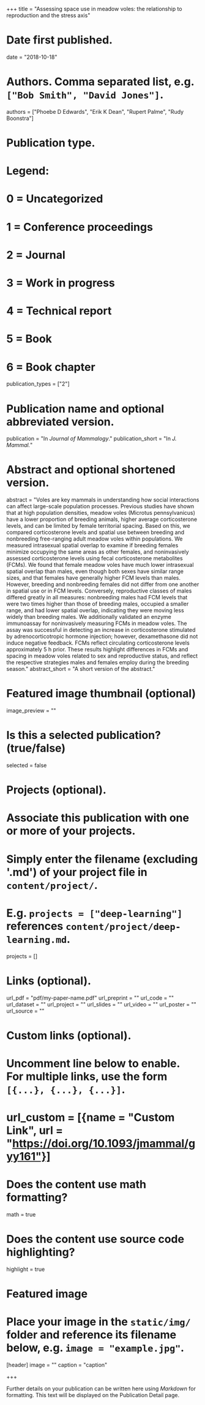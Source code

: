 +++
title = "Assessing space use in meadow voles: the relationship to reproduction and the stress axis"

# Date first published.
date = "2018-10-18"

# Authors. Comma separated list, e.g. `["Bob Smith", "David Jones"]`.
authors = ["Phoebe D Edwards", "Erik K Dean", "Rupert Palme", "Rudy Boonstra"]

# Publication type.
# Legend:
# 0 = Uncategorized
# 1 = Conference proceedings
# 2 = Journal
# 3 = Work in progress
# 4 = Technical report
# 5 = Book
# 6 = Book chapter
publication_types = ["2"]

# Publication name and optional abbreviated version.
publication = "In *Journal of Mammalogy*."
publication_short = "In *J. Mammal.*"

# Abstract and optional shortened version.
abstract = "Voles are key mammals in understanding how social interactions can affect large-scale population processes. Previous studies have shown that at high population densities, meadow voles (Microtus pennsylvanicus) have a lower proportion of breeding animals, higher average corticosterone levels, and can be limited by female territorial spacing. Based on this, we compared corticosterone levels and spatial use between breeding and nonbreeding free-ranging adult meadow voles within populations. We measured intrasexual spatial overlap to examine if breeding females minimize occupying the same areas as other females, and noninvasively assessed corticosterone levels using fecal corticosterone metabolites (FCMs). We found that female meadow voles have much lower intrasexual spatial overlap than males, even though both sexes have similar range sizes, and that females have generally higher FCM levels than males. However, breeding and nonbreeding females did not differ from one another in spatial use or in FCM levels. Conversely, reproductive classes of males differed greatly in all measures: nonbreeding males had FCM levels that were two times higher than those of breeding males, occupied a smaller range, and had lower spatial overlap, indicating they were moving less widely than breeding males. We additionally validated an enzyme immunoassay for noninvasively measuring FCMs in meadow voles. The assay was successful in detecting an increase in corticosterone stimulated by adrenocorticotropic hormone injection; however, dexamethasone did not induce negative feedback. FCMs reflect circulating corticosterone levels approximately 5 h prior. These results highlight differences in FCMs and spacing in meadow voles related to sex and reproductive status, and reflect the respective strategies males and females employ during the breeding season."
abstract_short = "A short version of the abstract."

# Featured image thumbnail (optional)
image_preview = ""

# Is this a selected publication? (true/false)
selected = false

# Projects (optional).
#   Associate this publication with one or more of your projects.
#   Simply enter the filename (excluding '.md') of your project file in `content/project/`.
#   E.g. `projects = ["deep-learning"]` references `content/project/deep-learning.md`.
projects = []

# Links (optional).
url_pdf = "pdf/my-paper-name.pdf"
url_preprint = ""
url_code = ""
url_dataset = ""
url_project = ""
url_slides = ""
url_video = ""
url_poster = ""
url_source = ""

# Custom links (optional).
#   Uncomment line below to enable. For multiple links, use the form `[{...}, {...}, {...}]`.
# url_custom = [{name = "Custom Link", url = "https://doi.org/10.1093/jmammal/gyy161"}]

# Does the content use math formatting?
math = true

# Does the content use source code highlighting?
highlight = true

# Featured image
# Place your image in the `static/img/` folder and reference its filename below, e.g. `image = "example.jpg"`.
[header]
image = ""
caption = "caption"

+++

Further details on your publication can be written here using *Markdown* for formatting. This text will be displayed on the Publication Detail page.

